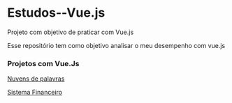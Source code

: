 # Estudos--Vue.js
Projeto com objetivo de praticar com Vue.js

Esse repositório tem como objetivo analisar o meu desempenho com vue.js

### Projetos com Vue.Js

[Nuvens de palavras](https://github.com/FranciscoWallison/Estudos--Vue.js/tree/master/wordCloudSpotify)

[Sistema Financeiro](https://github.com/FranciscoWallison/Laravel-Vue.js)
